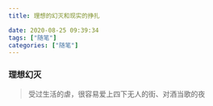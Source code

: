```yaml
---
title: 理想的幻灭和现实的挣扎

date: 2020-08-25 09:39:34
tags: ["随笔"]
categories: ["随笔"]
---
```

### 理想幻灭

> 受过生活的虐，很容易爱上四下无人的街、对酒当歌的夜

